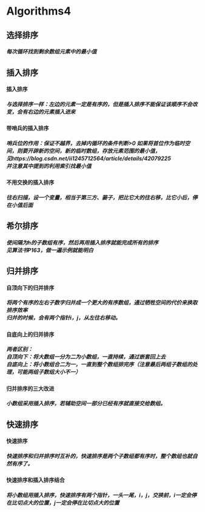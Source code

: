 # Algorithms4
<h2>选择排序
  
  <h5>每次循环找到剩余数组元素中的最小值
  
<h2>插入排序
  <h4>插入排序
    <h5>与选择排序一样：左边的元素一定是有序的，但是插入排序不能保证该顺序不会改变，会有右边的元素插入进来
  <h4>带哨兵的插入排序
    <h5>哨兵位的作用：保证不越界，去掉内循环的条件判断>0
        如果将首位作为临时空间，则要开辟新的空间，新的临时数组，存放元素范围的最小值，<br>
        见https://blog.csdn.net/ii1245712564/article/details/42079225<br>
        并注意其中提到的利用索引找最小值
  <h4>不用交换的插入排序
    <h5>往右扫描，设一个变量，相当于第三方、篓子，把比它大的往右移，比它小后，停在小值后面
<h2>希尔排序
  <h5>使间隔为h的子数组有序，然后再用插入排序就能完成所有的排序<br>
    见算法书P163，做一遍示例就能明白
<h2>归并排序
  <h4>自顶向下的归并排序
    <h5>将两个有序的左右子数字归并成一个更大的有序数组，通过牺牲空间的代价来换取排序效率<br>
      归并的时候，会有两个指针i，j，从左往右移动。
  <h4>自底向上的归并排序
    <h5>两者区别：<br>
      自顶向下：将大数组一分为二为小数组，一直持续，通过嵌套回上去<br>
      自底向上：将小数组合二为一，一直到整个数组排完序（注意最后两组子数组的处理，可能两组子数组大小不一）<br>
  <h4>归并排序的三大改进
    <h5>小数组采用插入排序，若辅助空间一部分已经有序就直接交给数组。
<h2>快速排序
  <h4>快速排序
    <h5>快速排序和归并排序时互补的，快速排序是两个子数组都有序时，整个数组也就自然有序了。
  <h4>快速排序和插入排序结合
    <h5>将小数组用插入排序，快速排序有两个指针，一头一尾，i，j，交换前，i一定会停在比切点大的位置，j一定会停在比切点大的位置
